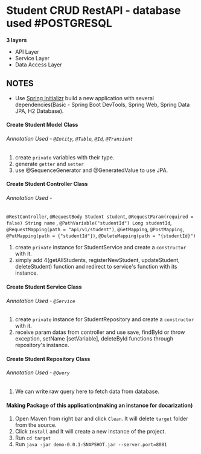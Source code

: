 # Student CRUD RestAPI - database used #POSTGRESQL

**3 layers**
* API Layer
* Service Layer
* Data Access Layer

## NOTES

* Use [Spring Initializr](https://start.spring.io/) build a new application with several dependencies(Basic - Spring Boot DevTools, Spring Web, Spring Data JPA, H2 Database). 

#### Create Student Model Class
###### Annotation Used - `@Entity`, `@Table`, `@Id`, `@Transient`
1. create `private` variables with their type.
2. generate `getter` and `setter`
3. use @SequenceGenerator and @GeneratedValue to use JPA.



#### Create Student Controller Class
###### Annotation Used - 
`@RestController`, `@RequestBody Student student`, `@RequestParam(required = false) String name` , `@PathVariable("studentId") Long studentId`, `@RequestMapping(path = "api/v1/student")`, `@GetMapping`, `@PostMapping`, `@PutMapping(path = {"studentId"})`, `@DeleteMapping(path = "{studentId}")`
1.  create `private` instance for StudentService and create a `constructor` with it. 
2.  simply add 4(getAllStudents, registerNewStudent, updateStudent, deleteStudent) function and redirect to service's function with its instance.


#### Create Student Service Class
###### Annotation Used - `@Service`
1.  create `private` instance for StudentRepository and create a `constructor` with it.
2.  receive param datas from controller and use save, findById or throw exception, setName [setVariable], deleteById functions through repository's instance.


#### Create Student Repository Class
###### Annotation Used - `@Query`
1.  We can write raw query here to fetch data from database.


#### Making Package of this application(making an instance for docarization)
1. Open Maven from right bar and click `Clean`. It will delete `target` folder from the source.
2. Click `Install` and It will create a new instance of the project.
3. Run `cd target`
4. Run `java -jar demo-0.0.1-SNAPSHOT.jar --server.port=8081`



